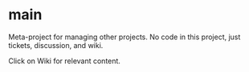 main
====

Meta-project for managing other projects.  No code in this project, just tickets, discussion, and wiki.

Click on Wiki for relevant content.
